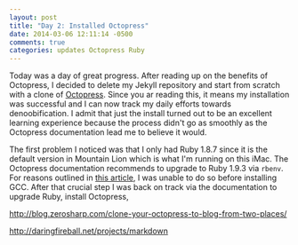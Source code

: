 ```yaml
---
layout: post
title: "Day 2: Installed Octopress"
date: 2014-03-06 12:11:14 -0500
comments: true
categories: updates Octopress Ruby
---
```

Today was a day of great progress. After reading up on the benefits of Octopress, I decided to delete my Jekyll repository and start from scratch with a clone of <a href="https://github.com/imathis/octopress">Octopress</a>. Since you ar reading this, it means my installation was successful and I can now track my daily efforts towards denoobification. I admit that just the install turned out to be an excellent learning experience because the process didn't go as smoothly as the Octopress documentation lead me to believe it would. 

The first problem I noticed was that I only had Ruby 1.8.7 since it is the default version in Mountain Lion which is what I'm running on this iMac. The Octopress documentation recommends to upgrade to Ruby 1.9.3 via `rbenv`. For reasons outlined in <a href="http://blog.zerosharp.com/installing-ruby-with-homebrew-and-rbenv-on-mac-os-x-mountain-lion/">this article</a>, I was unable to do so before installing GCC. After that crucial step I was back on track via the documentation to upgrade Ruby, install Octopress, 

http://blog.zerosharp.com/clone-your-octopress-to-blog-from-two-places/

http://daringfireball.net/projects/markdown